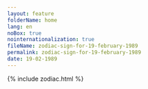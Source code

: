 ```yaml
---
layout: feature
folderName: home
lang: en
noBox: true
nointernationalization: true
fileName: zodiac-sign-for-19-february-1989
permalink: zodiac-sign-for-19-february-1989
date: 19-02-1989
---
```

{% include zodiac.html %}
